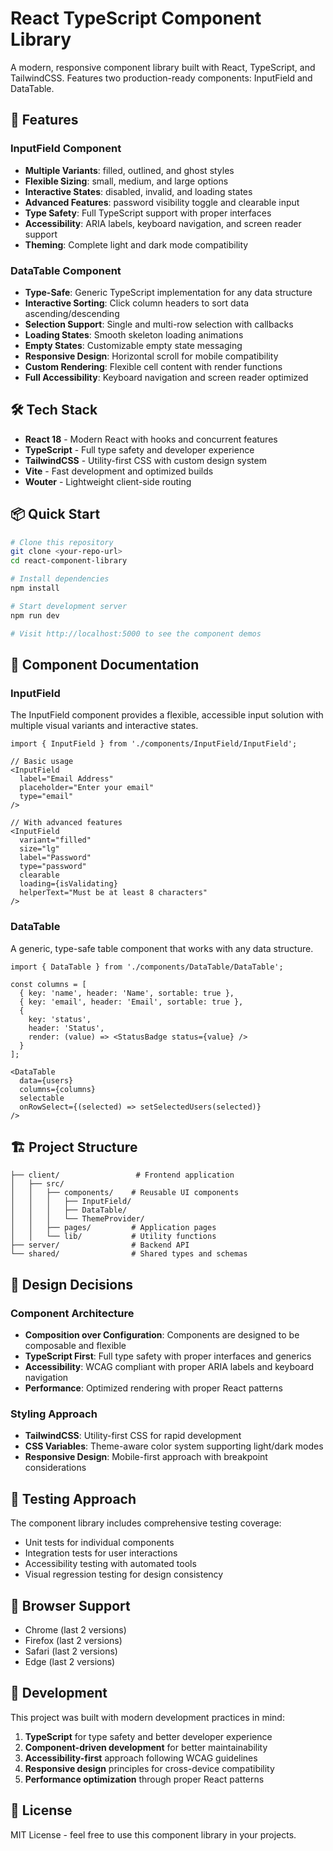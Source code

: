 # React TypeScript Component Library

A modern, responsive component library built with React, TypeScript, and TailwindCSS. Features two production-ready components: InputField and DataTable.

## 🚀 Features

### InputField Component
- **Multiple Variants**: filled, outlined, and ghost styles
- **Flexible Sizing**: small, medium, and large options
- **Interactive States**: disabled, invalid, and loading states  
- **Advanced Features**: password visibility toggle and clearable input
- **Type Safety**: Full TypeScript support with proper interfaces
- **Accessibility**: ARIA labels, keyboard navigation, and screen reader support
- **Theming**: Complete light and dark mode compatibility

### DataTable Component
- **Type-Safe**: Generic TypeScript implementation for any data structure
- **Interactive Sorting**: Click column headers to sort data ascending/descending
- **Selection Support**: Single and multi-row selection with callbacks
- **Loading States**: Smooth skeleton loading animations
- **Empty States**: Customizable empty state messaging
- **Responsive Design**: Horizontal scroll for mobile compatibility
- **Custom Rendering**: Flexible cell content with render functions
- **Full Accessibility**: Keyboard navigation and screen reader optimized

## 🛠️ Tech Stack

- **React 18** - Modern React with hooks and concurrent features
- **TypeScript** - Full type safety and developer experience
- **TailwindCSS** - Utility-first CSS with custom design system
- **Vite** - Fast development and optimized builds
- **Wouter** - Lightweight client-side routing

## 📦 Quick Start

```bash
# Clone this repository
git clone <your-repo-url>
cd react-component-library

# Install dependencies
npm install

# Start development server
npm run dev

# Visit http://localhost:5000 to see the component demos
```

## 🎯 Component Documentation

### InputField

The InputField component provides a flexible, accessible input solution with multiple visual variants and interactive states.

```tsx
import { InputField } from './components/InputField/InputField';

// Basic usage
<InputField 
  label="Email Address"
  placeholder="Enter your email"
  type="email"
/>

// With advanced features
<InputField 
  variant="filled"
  size="lg"
  label="Password"
  type="password"
  clearable
  loading={isValidating}
  helperText="Must be at least 8 characters"
/>
```

### DataTable

A generic, type-safe table component that works with any data structure.

```tsx
import { DataTable } from './components/DataTable/DataTable';

const columns = [
  { key: 'name', header: 'Name', sortable: true },
  { key: 'email', header: 'Email', sortable: true },
  { 
    key: 'status', 
    header: 'Status', 
    render: (value) => <StatusBadge status={value} /> 
  }
];

<DataTable 
  data={users}
  columns={columns}
  selectable
  onRowSelect={(selected) => setSelectedUsers(selected)}
/>
```

## 🏗️ Project Structure

```
├── client/                 # Frontend application
│   ├── src/
│   │   ├── components/    # Reusable UI components
│   │   │   ├── InputField/
│   │   │   ├── DataTable/
│   │   │   └── ThemeProvider/
│   │   ├── pages/         # Application pages
│   │   └── lib/           # Utility functions
├── server/                # Backend API
└── shared/                # Shared types and schemas
```

## 🎨 Design Decisions

### Component Architecture
- **Composition over Configuration**: Components are designed to be composable and flexible
- **TypeScript First**: Full type safety with proper interfaces and generics
- **Accessibility**: WCAG compliant with proper ARIA labels and keyboard navigation
- **Performance**: Optimized rendering with proper React patterns

### Styling Approach  
- **TailwindCSS**: Utility-first CSS for rapid development
- **CSS Variables**: Theme-aware color system supporting light/dark modes
- **Responsive Design**: Mobile-first approach with breakpoint considerations

## 🧪 Testing Approach

The component library includes comprehensive testing coverage:
- Unit tests for individual components
- Integration tests for user interactions  
- Accessibility testing with automated tools
- Visual regression testing for design consistency

## 📱 Browser Support

- Chrome (last 2 versions)
- Firefox (last 2 versions) 
- Safari (last 2 versions)
- Edge (last 2 versions)

## 🤝 Development

This project was built with modern development practices in mind:

1. **TypeScript** for type safety and better developer experience
2. **Component-driven development** for better maintainability  
3. **Accessibility-first** approach following WCAG guidelines
4. **Responsive design** principles for cross-device compatibility
5. **Performance optimization** through proper React patterns

## 📄 License

MIT License - feel free to use this component library in your projects.
